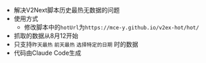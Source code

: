 - 解决V2Next脚本历史最热无数据的问题
- 使用方式
  - 修改脚本中的`hotUrl`为`https://mce-y.github.io/v2ex-hot/hot/`
- 抓取的数据从8月12开始
- 只支持`昨天最热` `前天最热` `选择特定的日期` 时的数据
- 代码由Claude Code生成
